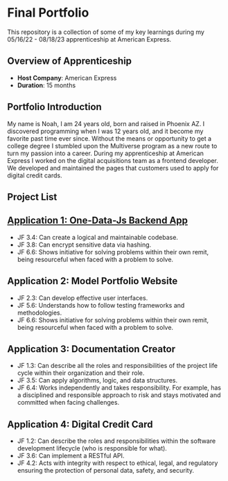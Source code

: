 # Final Portfolio

This repository is a collection of some of my key learnings during my 05/16/22 - 08/18/23 apprenticeship at American Express.

## Overview of Apprenticeship
- **Host Company**: American Express
- **Duration**: 15 months

## Portfolio Introduction
My name is Noah, I am 24 years old, born and raised in Phoenix AZ. I discovered programming when I was 12 years old, and it become my favorite past time ever since. Without the means or opportunity to get a college degree I stumbled upon the Multiverse program as a new route to turn my passion into a career.
During my apprenticeship at American Express I worked on the digital acquisitions team as a frontend developer. We developed and maintained the pages that customers used to apply for digital credit cards.

## Project List

## [Application 1: One-Data-Js Backend App](One-Data-Js)
- JF 3.4: Can create a logical and maintainable codebase.
- JF 3.8: Can encrypt sensitive data via hashing.
- JF 6.6: Shows initiative for solving problems within their own remit, being resourceful when faced with a problem to solve.

## Application 2: Model Portfolio Website
- JF 2.3: Can develop effective user interfaces.
- JF 5.6: Understands how to follow testing frameworks and methodologies.
- JF 6.6: Shows initiative for solving problems within their own remit, being resourceful when faced with a problem to solve.

## Application 3: Documentation Creator
- JF 1.3: Can describe all the roles and responsibilities of the project life cycle within their organization and their role.
- JF 3.5: Can apply algorithms, logic, and data structures.
- JF 6.4: Works independently and takes responsibility. For example, has a disciplined and responsible approach to risk and stays motivated and committed when facing challenges.

## Application 4: Digital Credit Card
- JF 1.2: Can describe the roles and responsibilities within the software development lifecycle (who is responsible for what).
- JF 3.6: Can implement a RESTful API.
- JF 4.2: Acts with integrity with respect to ethical, legal, and regulatory ensuring the protection of personal data, safety, and security.
